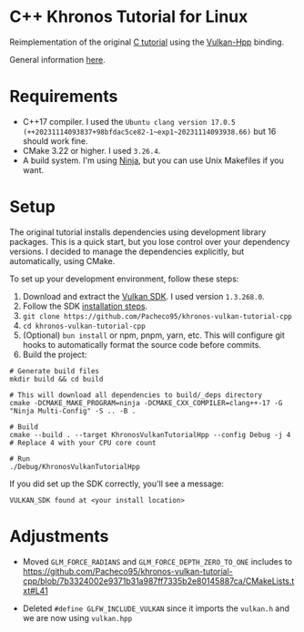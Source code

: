 # C++ Khronos Tutorial for Linux

Reimplementation of the original
[C tutorial](https://docs.vulkan.org/tutorial/latest/00_Introduction.html)
using the [Vulkan-Hpp](https://github.com/KhronosGroup/Vulkan-Hpp) binding.

General information [here](https://github.com/Pacheco95/khronos-vulkan-tutorial-cpp/blob/main/README.md).

# Requirements

- C++17 compiler. I used the `Ubuntu clang version 17.0.5 (++20231114093837+98bfdac5ce82-1~exp1~20231114093938.66)` but
  16 should work fine.
- CMake 3.22 or higher. I used `3.26.4`.
- A build system. I'm using [Ninja](https://ninja-build.org/), but you can use Unix Makefiles if you want.

# Setup

The original tutorial installs dependencies using development library packages.
This is a quick start, but you lose control over your dependency versions.
I decided to manage the dependencies explicitly, but automatically, using CMake.

To set up your development environment, follow these steps:

1. Download and extract the [Vulkan SDK](https://vulkan.lunarg.com). I used version `1.3.268.0`.
2. Follow the SDK [installation steps](https://vulkan.lunarg.com/doc/sdk/1.3.268.0/linux/getting_started.html).
3. `git clone https://github.com/Pacheco95/khronos-vulkan-tutorial-cpp`
4. `cd khronos-vulkan-tutorial-cpp`
5. (Optional) `bun install` or npm, pnpm, yarn, etc.
   This will configure git hooks to automatically format the source code before commits.
6. Build the project:

```shell
# Generate build files
mkdir build && cd build

# This will download all dependencies to build/_deps directory
cmake -DCMAKE_MAKE_PROGRAM=ninja -DCMAKE_CXX_COMPILER=clang++-17 -G "Ninja Multi-Config" -S .. -B .

# Build
cmake --build . --target KhronosVulkanTutorialHpp --config Debug -j 4 # Replace 4 with your CPU core count

# Run
./Debug/KhronosVulkanTutorialHpp
```

If you did set up the SDK correctly, you'll see a message:

```
VULKAN_SDK found at <your install location>
```

# Adjustments

- Moved `GLM_FORCE_RADIANS` and `GLM_FORCE_DEPTH_ZERO_TO_ONE` includes to
  https://github.com/Pacheco95/khronos-vulkan-tutorial-cpp/blob/7b3324002e9371b31a987ff7335b2e80145887ca/CMakeLists.txt#L41

- Deleted `#define GLFW_INCLUDE_VULKAN` since it imports the `vulkan.h` and we are now using `vulkan.hpp`
